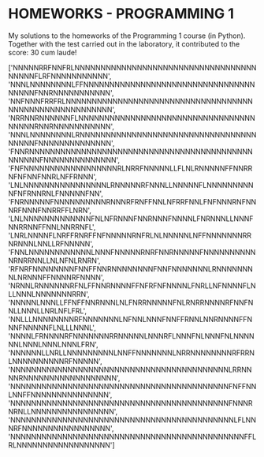 # HOMEWORKS - PROGRAMMING 1
My solutions to the homeworks of the Programming 1 course (in Python). Together with the test carried out in the laboratory, it contributed to the score: 30 cum laude!


['NNNNNRRFNNFRLNNNNNNNNNNNNNNNNNNNNNNNNNNNNNNNNNNNNNNNNFLRFNNNNNNNNNNN',
 'NNNLNNNNNNNNLFFNNNNNNNNNNNNNNNNNNNNNNNNNNNNNNNNNNNNNNFNNRNNNNNNNNNNN',
 'NNFNNNFRRFRLNNNNNNNNNNNNNNNNNNNNNNNNNNNNNNNNNNNNNNNNNNNNNNNNNNNNNNNN',
 'NRRNNRNNNNNNFLNNNNNNNNNNNNNNNNNNNNNNNNNNNNNNNNNNNNNNNRNNRNNNNNNNNNNN',
 'NNNLNNNNNNNNLRNNNNNNNNNNNNNNNNNNNNNNNNNNNNNNNNNNNNNNNFNNNNNNNNNNNNNN',
 'FNNRNNNNNNNNNNNNNNNNNNNNNNNNNNNNNNNNNNNNNNNNNNNNNNNNNFNNNNNNNNNNNNNN',
 'FNFNNNNNNNNNNNNNNNNNNRLNRRFNNNNNLLFLNLRNNNNNFFNNRRNFNFNNFNNRLNFFRNNN',
 'LNLNNNNNNNNNNNNNNNNLRNNNNNRFNNNLLNNNNNFLNNNNNNNNNNFNFRNNRNLFNNNNNFNN',
 'FNRNNNNNFNNNNNNNNNNRNNNRFRNFFNNLNFRRFNNLFNFNNNRNFNNNRFNNNFNNRRFFLNRN',
 'LNLNNNNNNNNNNNNNFNLNFRNNNFNNRNNNFNNNNLFNRNNNLLNNNFNNRRNNFFNNLNNRRNFL',
 'LNRLNNNNFLNRFFRNRFFNFNNNNNRNFRLNLNNNNNLNFFNNNNNNNRRNRNNNLNNLLRFNNNNN',
 'FNNLNNNNNNNNNNNNLNNNFNNNNNRNRFNNRNNNNNFNNNNNNNNNNNRNRRNNLLNLNFNLRNRN',
 'RFNRFNNNNNNNNFNNFFNNRNNNNNNNNFNNFNNNNNNNLRNNNNNNNNLNRNNNFFNNNNRFNNNN',
 'NRNNLRNNNNNNRFNLFFNNRNNNNFFNFRFNFNNNNLFNRLLNFNNNNFLNLLNNNLNNNNNNNRRN',
 'NNNNNLNNNLLFFNFFNNRNNNLNLFNRRNNNNNFNLRNRRNNNNRFNNFNNLLNNNLLNRLNFLFRL',
 'NNLLLNNNNNNNNRFNNNNNNNLNFNNLNNNFNNFFRNNLNNRNNNNFFNNNFNNNNNFLNLLLNNNL',
 'NNNNLFRNNNNRFNNNNNNNRRNNNNNLNNNRFLNNNFNLNNNFNLNNNNNNLNNNLNNNLNNNLFRN',
 'NNNNNNLLNRLLNNNNNNNNNLNNFFNNNNNNNLNRRNNNNNNNNRFRRNLNNNNNNNNNNRFNNNNN',
 'NNNNNNNNNNNNNNNNNNNNNNNNNNNNNNNNNNNNNNNNNNLRRNNNNRNNNNNNNNNNNNNNNNNN',
 'NNNNNNNNNNNNNNNNNNNNNNNNNNNNNNNNNNNNNNNNNNFNFFNNLNNFFNNNNNNNNNNNNNNN',
 'NNNNNNNNNNNNNNNNNNNNNNNNNNNNNNNNNNNNNNNNNNFNNNRNRNLLNNNNNNNNNNNNNNNN',
 'NNNNNNNNNNNNNNNNNNNNNNNNNNNNNNNNNNNNNNNNNNNLFLNNNRFNNNNNNNNNNNNNNNNN',
 'NNNNNNNNNNNNNNNNNNNNNNNNNNNNNNNNNNNNNNNNNNNNNFFLRLNNNNNNNNNNNNNNNNNN']
